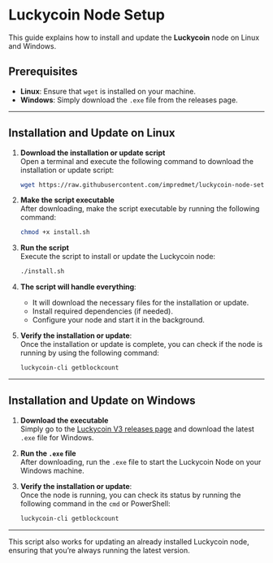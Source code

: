 # Luckycoin Node Setup

This guide explains how to install and update the **Luckycoin** node on Linux and Windows.

## Prerequisites

- **Linux**: Ensure that `wget` is installed on your machine.
- **Windows**: Simply download the `.exe` file from the releases page.

---

## Installation and Update on Linux

1. **Download the installation or update script**  
   Open a terminal and execute the following command to download the installation or update script:

   ```bash
   wget https://raw.githubusercontent.com/impredmet/luckycoin-node-setup/refs/heads/main/install.sh
   ```

2. **Make the script executable**  
   After downloading, make the script executable by running the following command:

   ```bash
   chmod +x install.sh
   ```

3. **Run the script**  
   Execute the script to install or update the Luckycoin node:

   ```bash
   ./install.sh
   ```

4. **The script will handle everything**:

   - It will download the necessary files for the installation or update.
   - Install required dependencies (if needed).
   - Configure your node and start it in the background.

5. **Verify the installation or update**:  
   Once the installation or update is complete, you can check if the node is running by using the following command:

   ```bash
   luckycoin-cli getblockcount
   ```

---

## Installation and Update on Windows

1. **Download the executable**  
   Simply go to the [Luckycoin V3 releases page](https://github.com/LuckyCoinProj/luckycoinV3/releases) and download the latest `.exe` file for Windows.

2. **Run the `.exe` file**  
   After downloading, run the `.exe` file to start the Luckycoin Node on your Windows machine.

3. **Verify the installation or update**:  
   Once the node is running, you can check its status by running the following command in the `cmd` or PowerShell:

   ```cmd
   luckycoin-cli getblockcount
   ```

---

This script also works for updating an already installed Luckycoin node, ensuring that you’re always running the latest version.
